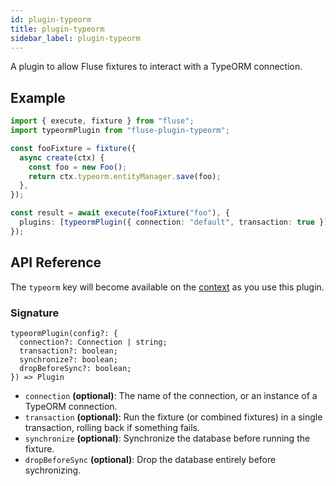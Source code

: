 ```yaml
---
id: plugin-typeorm
title: plugin-typeorm
sidebar_label: plugin-typeorm
---
```


A plugin to allow Fluse fixtures to interact with a TypeORM connection.

## Example

```typescript
import { execute, fixture } from "fluse";
import typeormPlugin from "fluse-plugin-typeorm";

const fooFixture = fixture({
  async create(ctx) {
    const foo = new Foo();
    return ctx.typeorm.entityManager.save(foo);
  },
});

const result = await execute(fooFixture("foo"), {
  plugins: [typeormPlugin({ connection: "default", transaction: true })],
});
```

## API Reference

The `typeorm` key will become available on the [context]() as you use this plugin.

### Signature

```
typeormPlugin(config?: {
  connection?: Connection | string;
  transaction?: boolean;
  synchronize?: boolean;
  dropBeforeSync?: boolean;
}) => Plugin
```

- `connection` **(optional)**: The name of the connection, or an instance of a TypeORM connection.
- `transaction` **(optional)**: Run the fixture (or combined fixtures) in a single transaction, rolling back if something fails.
- `synchronize` **(optional)**: Synchronize the database before running the fixture.
- `dropBeforeSync` **(optional)**: Drop the database entirely before sychronizing.
